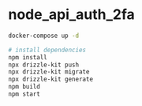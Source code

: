 # node_api_auth_2fa

``` bash
docker-compose up -d
```

``` bash
# install dependencies
npm install
npx drizzle-kit push
npx drizzle-kit migrate
npx drizzle-kit generate
npm build
npm start
```
